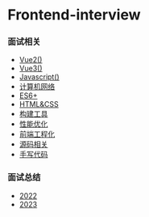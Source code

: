 # Frontend-interview

### 面试相关

- [Vue2()](https://github.com/yihan12/Frontend-interview/blob/main/Vue2/README.md)
- [Vue3()](https://github.com/yihan12/Frontend-interview/blob/main/Vue3/README.md)
- [Javascript()](https://github.com/yihan12/Frontend-interview/tree/main/JavaScript/README.md)
- [计算机网络](https://github.com/yihan12/Frontend-interview/blob/main/%E8%AE%A1%E7%AE%97%E6%9C%BA%E7%BD%91%E7%BB%9C/README.md)
- [ES6+](https://github.com/yihan12/Frontend-interview/blob/main/ES6/README.md)
- [HTML&CSS](https://github.com/yihan12/Frontend-interview/blob/main/HTML%26CSS/README.md)
- [构建工具]()
- [性能优化]()
- [前端工程化]()
- [源码相关]()
- [手写代码]()

### 面试总结

- [2022](https://github.com/yihan12/Frontend-interview/blob/main/daily/2022/README.md)
- [2023](https://github.com/yihan12/Frontend-interview/blob/main/daily/2023/README.md)

